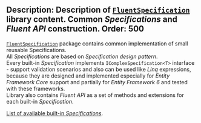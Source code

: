 Description: Description of <a href="/FluentSpecification/api/FluentSpecification/"><code>FluentSpecification</code></a> library content. Common <i>Specifications</i> and <i>Fluent API</i> construction.
Order: 500
---

[`FluentSpecification`](/FluentSpecification/api/FluentSpecification/) package contains common implementation of small reusable Specifications.  
All *Specifications* are based on *Specification design pattern*.  
Every built-in *Specification* implements `IComplexSpecification<T>` interface - support validation scenarios and also can be used like *Linq* expressions, because they are designed and implemented especially for *Entity Framework Core* support and partially for *Entity Framework 6* and tested with these frameworks.  
Library also contains *Fluent API* as a set of methods and extensions for each built-in *Specification*.  

[List of available built-in *Specifications*](/FluentSpecification/built-in/common/).